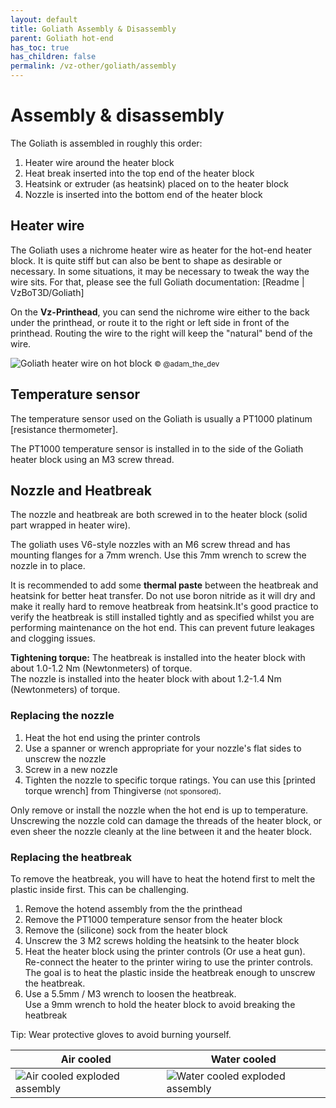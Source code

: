 ```yaml
---
layout: default
title: Goliath Assembly & Disassembly
parent: Goliath hot-end
has_toc: true
has_children: false
permalink: /vz-other/goliath/assembly
---
```


# Assembly & disassembly

The Goliath is assembled in roughly this order:

1. Heater wire around the heater block
2. Heat break inserted into the top end of the heater block
3. Heatsink or extruder (as heatsink) placed on to the heater block
4. Nozzle is inserted into the bottom end of the heater block

## Heater wire

The Goliath uses a nichrome heater wire as heater for the hot-end heater block. It is quite stiff but can also be bent to shape as desirable or necessary. In some situations, it may be necessary to tweak the way the wire sits. For that, please see the full Goliath documentation: [Readme | VzBoT3D/Goliath]

On the **Vz-Printhead**, you can  send the nichrome wire either to the back under the printhead, or route it to the right or left side in front of the printhead. Routing the wire to the right will keep the "natural" bend of the wire.

![Goliath heater wire on hot block](/assets/images/vz-other/goliath/goliath_nichrome-wire.jpg)
<small>© @adam_the_dev</small>

## Temperature sensor

The temperature sensor used on the Goliath is usually a PT1000 platinum [resistance thermometer].

The PT1000 temperature sensor is installed in to the side of the Goliath heater block using an M3 screw thread.

## Nozzle and Heatbreak

The nozzle and heatbreak are both screwed in to the heater block (solid part wrapped in heater wire).

The goliath uses V6-style nozzles with an M6 screw thread and has mounting flanges for a 7mm wrench. Use this 7mm wrench to screw the nozzle in to place.  

It is recommended to add some **thermal paste** between the heatbreak and heatsink for better heat transfer. Do not use boron nitride as it will dry and make it really hard to remove heatbreak from heatsink.It's good practice to verify the heatbreak is still installed tightly and as specified whilst you are performing maintenance on the hot end. This can prevent future leakages and clogging issues.

**Tightening torque:**
The heatbreak is installed into the heater block with about 1.0-1.2 Nm (Newtonmeters) of torque.  
The nozzle is installed into the heater block with about 1.2-1.4 Nm (Newtonmeters) of torque.

### Replacing the nozzle

1. Heat the hot end using the printer controls
2. Use a spanner or wrench appropriate for your nozzle's flat sides to unscrew the nozzle
3. Screw in a new nozzle
4. Tighten the nozzle to specific torque ratings.
    You can use this [printed torque wrench] from Thingiverse <small>(not sponsored)</small>.

Only remove or install the nozzle when the hot end is up to temperature. Unscrewing the nozzle cold can damage the threads of the heater block, or even sheer the nozzle cleanly at the line between it and the heater block.

### Replacing the heatbreak

To remove the heatbreak, you will have to heat the hotend first to melt the plastic inside first. This can be challenging.

1. Remove the hotend assembly from the the printhead
2. Remove the PT1000 temperature sensor from the heater block
3. Remove the (silicone) sock from the heater block
4. Unscrew the 3 M2 screws holding the heatsink to the heater block
5. Heat the heater block using the printer controls (Or use a heat gun).  
    Re-connect the heater to the printer wiring to use the printer controls.
    The goal is to heat the plastic inside the heatbreak enough to unscrew the heatbreak.
6. Use a 5.5mm / M3 wrench to loosen the heatbreak.  
    Use a 9mm wrench to hold the heater block to avoid breaking the heatbreak

Tip: Wear protective gloves to avoid burning yourself.

| Air cooled | Water cooled |
|------------|--------------|
|![Air cooled exploded assembly](https://github.com/VzBoT3D/Goliath/assets/16231288/d6e76627-d873-4850-878c-7ccd2e43ecf9)|![Water cooled exploded assembly](https://github.com/VzBoT3D/Goliath/assets/16231288/aad45350-c637-47a9-b347-ff488c033233)|
